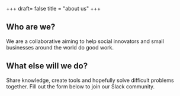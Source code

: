 +++
draft= false
title = "about us"
+++

## Who are we?
We are a collaborative aiming to help social innovators and small businesses around the world do good work. 


## What else will we do?
Share knowledge, create tools and hopefully solve difficult problems together. Fill out the form below to join our Slack community. 



